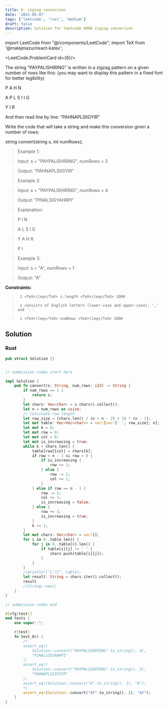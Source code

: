 ```yaml
---
title: 6. zigzag conversion
date: '2021-05-07'
tags: ['leetcode', 'rust', 'medium']
draft: false
description: Solution for leetcode 0006 zigzag conversion
---
```

import LeetCode from "@/components/LeetCode";
import TeX from '@matejmazur/react-katex';

<LeetCode.ProblemCard id={6}/>
 

  The string "PAYPALISHIRING" is written in a zigzag pattern on a given number of rows like this: (you may want to display this pattern in a fixed font for better legibility)

 

  P   A   H   N

  A P L S I I G

  Y   I   R

 

  And then read line by line: "PAHNAPLSIIGYIR"

  Write the code that will take a string and make this conversion given a number of rows:

 

  string convert(string s, int numRows);

 

 

 >   Example 1:

 

 >   Input: s <TeX>=</TeX> "PAYPALISHIRING", numRows <TeX>=</TeX> 3

 >   Output: "PAHNAPLSIIGYIR"

 

 >   Example 2:

 

 >   Input: s <TeX>=</TeX> "PAYPALISHIRING", numRows <TeX>=</TeX> 4

 >   Output: "PINALSIGYAHRPI"

 >   Explanation:

 >   P     I    N

 >   A   L S  I G

 >   Y A   H R

 >   P     I

 

 >   Example 3:

 

 >   Input: s <TeX>=</TeX> "A", numRows <TeX>=</TeX> 1

 >   Output: "A"

 

 

  **Constraints:**

 

 >   	1 <TeX>\leq</TeX> s.length <TeX>\leq</TeX> 1000

 >   	s consists of English letters (lower-case and upper-case), ',' and '.'.

 >   	1 <TeX>\leq</TeX> numRows <TeX>\leq</TeX> 1000


## Solution
### Rust
```rust
pub struct Solution {}


// submission codes start here

impl Solution {
    pub fn convert(s: String, num_rows: i32) -> String {
        if num_rows == 1 {
            return s;
        }
        let chars: Vec<char> = s.chars().collect();
        let n = num_rows as usize;
        // Calculate row length
        let row_size = (chars.len() / (n + n - 2) + 1) * (n - 1);
        let mut table: Vec<Vec<char>> = vec![vec![' '; row_size]; n];
        let mut k = 0;
        let mut row = 0;
        let mut col = 0;
        let mut is_increasing = true;
        while k < chars.len() {
            table[row][col] = chars[k];
            if row < n - 1 && row > 0 {
                if is_increasing {
                    row += 1;
                } else {
                    row -= 1;
                    col += 1;
                }
            } else if row == n - 1 {
                row -= 1;
                col += 1;
                is_increasing = false;
            } else {
                row += 1;
                is_increasing = true;
            }
            k += 1;
        }
        let mut chars: Vec<char> = vec![];
        for i in 0..table.len() {
            for j in 0..table[0].len() {
                if table[i][j] != ' ' {
                    chars.push(table[i][j]);
                }
            }
        }
        //println!("{:?}", table);
        let result: String = chars.iter().collect();
        result
        //String::new()
    }
}

// submission codes end

#[cfg(test)]
mod tests {
    use super::*;

    #[test]
    fn test_6() {
        /*
        assert_eq!(
            Solution::convert("PAYPALISHIRING".to_string(), 4),
            "PINALSIGYAHRPI"
        );
        assert_eq!(
            Solution::convert("PAYPALISHIRING".to_string(), 3),
            "PAHNAPLSIIGYIR"
        );
        assert_eq!(Solution::convert("A".to_string(), 1), "A");
        */
        assert_eq!(Solution::convert("AY".to_string(), 2), "AY");
    }
}

```
